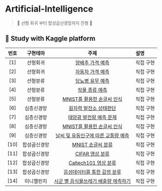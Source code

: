 # Artificial-Intelligence

> 👑 선형 회귀 부터 합성곱신경망까지 진행 👑

## 📌 Study with Kaggle platform


| 번호 | 구현테마 | 주제 | 설명 |
|:---:|:---:|:---:|:---|
| [1] |선형회귀| [양배추 가격 예측](https://www.kaggle.com/competitions/2021-ai-w3-p1)|직접 구현 |
| [2] |선형회귀| [자동차 가격 예측](https://www.kaggle.com/competitions/2021-ai-w3-p2) | 직접 구현 |
| [3] |선형분류| [당뇨병 유무 예측](https://www.kaggle.com/competitions/2021-ai-w4-p1) | 직접 구현 |
| [4] |선형분류| [작물 종류 예측](https://www.kaggle.com/competitions/2021-ai-w4-p2) | 직접 구현 |
| [5] |선형분류| [MNIST를 활용한 손글씨 인식](https://www.kaggle.com/competitions/2021-ai-w5-p1) | 직접 구현 |
| [6] |심층신경망| [원자력 발전소 상태판단](https://www.kaggle.com/c/2021-ai-w6-p1/overview)  | 직접 구현 |
| [7] |심층신경망| [태양광 발전량 예측 문제](https://www.kaggle.com/competitions/2021-ai-w6-p2) | 직접 구현 |
| [8] |심층신경망| [MNIST를 활용한 손글씨 인식](https://www.kaggle.com/c/2021-ai-w7-p1) | 직접 구현 |
| [9] |심층신경망| [날씨 및 유동인구에 따른 교통량 예측](https://www.kaggle.com/competitions/2021-ai-w7-p2) | 직접 구현 |
| [10] |합성곱신경망| [MNIST 손글씨 분류](https://www.kaggle.com/competitions/2021-ai-w10-p1) | 직접 구현 |
| [11] |합성곱신경망| [CIFAR 영상 분류](https://www.kaggle.com/competitions/2021-ai-w10-p2) | 직접 구현 |
| [12] |합성곱신경망| [Caltech101 영상 분류](https://www.kaggle.com/c/nlp-getting-started/overview) | 직접 구현 |
| [13] |합성곱신경망| [음성데이터를 통한 감정 분류](https://www.kaggle.com/competitions/2021-ai-w11-p1) | 직접 구현 |
| [14] |미니챌린지| [시군 별 음식물쓰레기 배출량 에측하기](https://www.kaggle.com/competitions/21-ai-w11-p2) | 직접 구현 |
